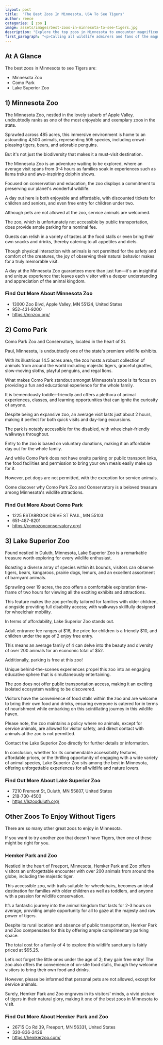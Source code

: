 ```yaml
---
layout: post
title:  "The Best Zoos In Minnesota, USA To See Tigers"
author: reece
categories: [ zoo ]
image: assets/images/best-zoos-in-minnesota-to-see-tigers.jpg
description: "Explore the top zoos in Minnesota to encounter magnificent Tigers up close. Our blog post guides you through the best tiger exhibits, providing insider tips for an unforgettable wildlife experience in the North Star State."
first_paragraph: "<p>Calling all wildlife admirers and fans of the magnificent big cats! Embrace your adventuring spirit as we set off to explore the heart of the Midwest, beautiful Minnesota.</p><p>This diverse state is home to some fantastic zoos that have made significant strides in wildlife conservation, education, and animal welfare.</p><p>Today, we are embarking on a thrilling journey with a specific purpose — tracing the pawprints of the mighty tigers! Stick with us as we recommend the top zoos in Minnesota where you can witness these majestic creatures from the wild, in an experience that is nothing short of awe-inspiring.</p><p>Whether you're a seasoned wildlife enthusiast or a curious novice, this article is your ultimate guide to experiencing the roar of tigers in Minnesota.</p>"
---
```


<div class="overview" markdown="1"> 

## At A Glance 

The best zoos in Minnesota to see Tigers are: 

- Minnesota Zoo
- Como Park
- Lake Superior Zoo



</div>


## 1) Minnesota Zoo

The Minnesota Zoo, nestled in the lovely suburb of Apple Valley, undoubtedly ranks as one of the most enjoyable and exemplary zoos in the state. 

Sprawled across 485 acres, this immersive environment is home to an astounding 4,500 animals, representing 505 species, including crowd-pleasing tigers, bears, and adorable penguins. 

But it's not just the biodiversity that makes it a must-visit destination. 

The Minnesota Zoo is an adventure waiting to be explored, where an average visit spans from 3-4 hours as families soak in experiences such as llama treks and awe-inspiring dolphin shows. 

Focused on conservation and education, the zoo displays a commitment to preserving our planet's wonderful wildlife. 

A day out here is both enjoyable and affordable, with discounted tickets for children and seniors, and even free entry for children under two. 

Although pets are not allowed at the zoo, service animals are welcomed. 

The zoo, which is unfortunately not accessible by public transportation, does provide ample parking for a nominal fee. 

Guests can relish in a variety of tastes at the food stalls or even bring their own snacks and drinks, thereby catering to all appetites and diets. 

Though physical interaction with animals is not permitted for the safety and comfort of the creatures, the joy of observing their natural behavior makes for a truly memorable visit. 

A day at the Minnesota Zoo guarantees more than just fun—it's an insightful and unique experience that leaves each visitor with a deeper understanding and appreciation of the animal kingdom.

<div class="find-out-more" markdown="1">

### Find Out More About Minnesota Zoo

- 13000 Zoo Blvd, Apple Valley, MN 55124, United States
- 952-431-9200
- https://mnzoo.org/


</div>




## 2) Como Park

Como Park Zoo and Conservatory, located in the heart of St. 

Paul, Minnesota, is undoubtedly one of the state's premiere wildlife exhibits. 

With its illustrious 14.5 acres area, the zoo hosts a robust collection of animals from around the world including majestic tigers, graceful giraffes, slow-moving sloths, playful penguins, and regal lions. 

What makes Como Park standout amongst Minnesota's zoos is its focus on providing a fun and educational experience for the whole family. 

It is tremendously toddler-friendly and offers a plethora of animal experiences, classes, and learning opportunities that can ignite the curiosity of anyone. 

Despite being an expansive zoo, an average visit lasts just about 2 hours, making it perfect for both quick visits and day-long excursions. 

The park is notably accessible for the disabled, with wheelchair-friendly walkways throughout. 

Entry to the zoo is based on voluntary donations, making it an affordable day out for the whole family. 

And while Como Park does not have onsite parking or public transport links, the food facilities and permission to bring your own meals easily make up for it. 

However, pet dogs are not permitted, with the exception for service animals. 

Come discover why Como Park Zoo and Conservatory is a beloved treasure among Minnesota's wildlife attractions.

<div class="find-out-more" markdown="1">

### Find Out More About Como Park

- 1225 ESTABROOK DRIVE ST PAUL, MN 55103
- 651-487-8201
- https://comozooconservatory.org/


</div>




## 3) Lake Superior Zoo

Found nestled in Duluth, Minnesota, Lake Superior Zoo is a remarkable treasure worth exploring for every wildlife enthusiast. 

Boasting a diverse array of species within its bounds, visitors can observe tigers, bears, kangaroos, prairie dogs, lemurs, and an excellent assortment of barnyard animals. 



Sprawling over 19 acres, the zoo offers a comfortable exploration time-frame of two hours for viewing all the exciting exhibits and attractions. 

This feature makes the zoo perfectly tailored for families with older children, alongside providing full disability access; with walkways skillfully designed for wheelchair mobility. 



In terms of affordability, Lake Superior Zoo stands out. 

Adult entrance fee ranges at $16, the price for children is a friendly $10, and children under the age of 2 enjoy free entry. 

This means an average family of 4 can delve into the beauty and diversity of over 200 animals for an economic total of $52. 

Additionally, parking is free at this zoo! 

Unique behind-the-scenes experiences propel this zoo into an engaging educative sphere that is simultaneously entertaining. 

The zoo does not offer public transportation access, making it an exciting isolated ecosystem waiting to be discovered. 



Visitors have the convenience of food stalls within the zoo and are welcome to bring their own food and drinks, ensuring everyone is catered for in terms of nourishment while embarking on this scintillating journey in this wildlife haven. 



Please note, the zoo maintains a policy where no animals, except for service animals, are allowed for visitor safety, and direct contact with animals at the zoo is not permitted. 

Contact the Lake Superior Zoo directly for further details or information. 



In conclusion, whether for its commendable accessibility features, affordable prices, or the thrilling opportunity of engaging with a wide variety of animal species, Lake Superior Zoo sits among the best in Minnesota, offering unforgettable experiences for all wildlife and nature lovers.

<div class="find-out-more" markdown="1">

### Find Out More About Lake Superior Zoo

- 7210 Fremont St, Duluth, MN 55807, United States
- 218-730-4500
- https://lszooduluth.org/


</div>





## Other Zoos To Enjoy Without Tigers

There are so many other great zoos to enjoy in Minnesota. 

If you want to try another zoo that doesn't have Tigers, then one of these might be right for you.

### Hemker Park and Zoo

Nestled in the heart of Freeport, Minnesota, Hemker Park and Zoo offers visitors an unforgettable encounter with over 200 animals from around the globe, including the majestic tiger. 

This accessible zoo, with trails suitable for wheelchairs, becomes an ideal destination for families with older children as well as toddlers, and anyone with a passion for wildlife conservation. 

It’s a fantastic journey into the animal kingdom that lasts for 2-3 hours on average, providing ample opportunity for all to gaze at the majesty and raw power of tigers. 



Despite its rural location and absence of public transportation, Hemker Park and Zoo compensates for this by offering ample complimentary parking space. 

The total cost for a family of 4 to explore this wildlife sanctuary is fairly priced at $95.25. 

Let’s not forget the little ones under the age of 2; they gain free entry! The zoo also offers the convenience of on-site food stalls, though they welcome visitors to bring their own food and drinks. 

However, please be informed that personal pets are not allowed, except for service animals. 

Surely, Hemker Park and Zoo engraves in its visitors' minds, a vivid picture of tigers in their natural glory, making it one of the best zoos in Minnesota to visit.

<div class="find-out-more" markdown="1">

### Find Out More About Hemker Park and Zoo

- 26715 Co Rd 39, Freeport, MN 56331, United States
- 320-836-2426
- https://hemkerzoo.com/


</div>



